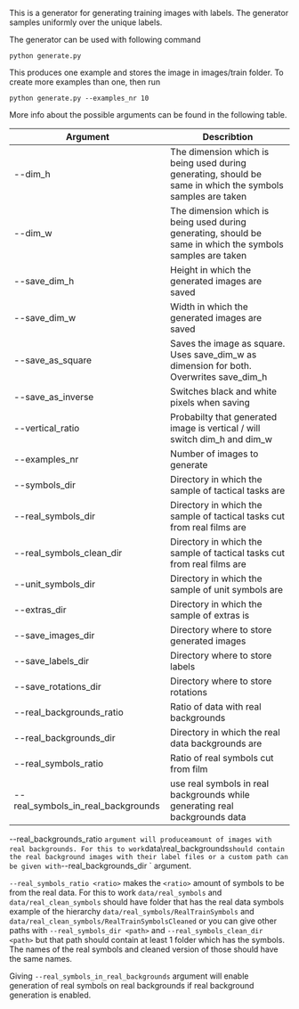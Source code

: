 This is a generator for generating training images with labels. The generator samples uniformly over the unique labels.

The generator can be used with following command
```
python generate.py
```
This produces one example and stores the image in images/train folder. To create more examples than one, then run
```
python generate.py --examples_nr 10
```
More info about the possible arguments can be found in the following table.

| Argument  | Describtion |
| ------------- | ------------- |
| --dim_h  | The dimension which is being used during generating, should be same in which the symbols samples are taken  |
| --dim_w | The dimension which is being used during generating, should be same in which the symbols samples are taken |
| --save_dim_h | Height in which the generated images are saved |
| --save_dim_w | Width in which the generated images are saved |
| --save_as_square | Saves the image as square. Uses save_dim_w as dimension for both. Overwrites save_dim_h |
| --save_as_inverse | Switches black and white pixels when saving |
| --vertical_ratio | Probabilty that generated image is vertical / will switch dim_h and dim_w |
| --examples_nr | Number of images to generate |
| --symbols_dir | Directory in which the sample of tactical tasks are |
| --real_symbols_dir | Directory in which the sample of tactical tasks cut from real films are |
| --real_symbols_clean_dir | Directory in which the sample of tactical tasks cut from real films are |
| --unit_symbols_dir | Directory in which the sample of unit symbols are |
| --extras_dir | Directory in which the sample of extras is |
| --save_images_dir | Directory where to store generated images |
| --save_labels_dir | Directory where to store labels |
| --save_rotations_dir | Directory where to store rotations |
| --real_backgrounds_ratio | Ratio of data with real backgrounds |
| --real_backgrounds_dir | Directory in which the real data backgrounds are |
| --real_symbols_ratio | Ratio of real symbols cut from film |
| --real_symbols_in_real_backgrounds | use real symbols in real backgrounds while generating real backgrounds data |

--real_backgrounds_ratio <ratio>` argument will produce `<ratio>` amount of images with real backgrounds. For this to work `data\real_backgrounds` should contain the real background images with their label files or a custom path can be given with `--real_backgrounds_dir <path>` argument.

`--real_symbols_ratio <ratio>` makes the `<ratio>` amount of symbols to be from the real data. For this to work `data/real_symbols` and `data/real_clean_symbols` should have folder that has the real data symbols example of the hierarchy `data/real_symbols/RealTrainSymbols` and `data/real_clean_symbols/RealTrainSymbolsCleaned` or you can give other paths with `--real_symbols_dir <path>` and  `--real_symbols_clean_dir <path>` but that path should contain at least 1 folder which has the symbols. The names of the real symbols and cleaned version of those should have the same names.

Giving `--real_symbols_in_real_backgrounds` argument will enable generation of real symbols on real backgrounds if real background generation is enabled.
